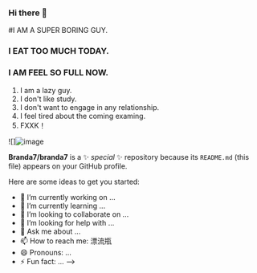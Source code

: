 ### Hi there 👋
#I AM A SUPER BORING GUY.
### I EAT TOO MUCH TODAY.
### I AM FEEL SO FULL NOW.
1. I am a lazy guy.
2. I don't like study.
3. I don't want to engage in any relationship.
4. I feel tired about the coming examing.
5. FXXK！


![]![image](https://user-images.githubusercontent.com/84488157/118941448-52265e80-b984-11eb-822e-4f019c431549.png)


**Branda7/branda7** is a ✨ _special_ ✨ repository because its `README.md` (this file) appears on your GitHub profile.


Here are some ideas to get you started:

- 🔭 I’m currently working on ...
- 🌱 I’m currently learning ...
- 👯 I’m looking to collaborate on ...
- 🤔 I’m looking for help with ...
- 💬 Ask me about ...
- 📫 How to reach me: 漂流瓶
- 😄 Pronouns: ...
- ⚡ Fun fact: ...
-->

